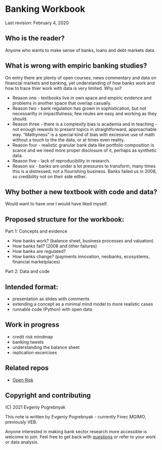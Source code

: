# Banking Workbook

Last revision: February 4, 2020

## Who is the reader?

Anyone who wants to make sense of banks, loans and debt markets data.

## What is wrong with empiric banking studies?

On entry there are plenty of open courses, news commentary and data on financial markets and banking, yet understanding of how banks work and how to trace thier work with data is very limited. Why so? 

- Reason one - textbooks live in own space and empiric evidence and problems in another space that overlap casually. 
- Reason two - bank regulation has grown in sophistication, but not necessarilty in impactfulness; few reules are easy and working as they should. 
- Reason three - there is a complexity bias is academia and in teaching - not enough rewards to present topics in straightforward, approachable way. "Mathyness" is a special kind of bias with excessive use of math without a touch to the the data, or at times 
even reality. 
- Reason four - realistic granular bank data like portfolio composition is scarce and we need more proper disclosure of it, perhaps as 
synthetic data. 
- Reason five - lack of reproducibility in research.
- Reason six - banks are under a lot pressures to transform, many times this is a distressed, not a flourishing business. Banks failed us in 2008, so credibility not on their side either.

## Why bother a new textbook with code and data?

Would want to have one I would have liked myself. 

## Proposed structure for the workbook:

Part 1: Concepts and evidence

- How banks work? (balance sheet, business processes and valuation)
- How banks fail? (2008 and other failures)
- How banks are regulated?
- How banks change? (payments innovation, neobanks, ecosystems, financial marketplaces)

Part 2: Data and code

## Intended format:

- presentation as slides with comments
- extending a concept as a minimal mind model to more realistic cases
- runnable code (Python) with open data

## Work in progress

- credit risk mindmap
- banking tweets
- understanding the balance sheet
- replication excercises 

## Related repos

- [Open Risk](https://github.com/open-risk)

## Copyright and contributing

(C) 2021 Evgeniy Pogrebnyak

This note is written by Evgeniy Pogrebnyak - currently Finec MGIMO, previously VEB. 

Anyone interested in making bank sector research more accessible is welcome to join. 
Feel free to get back with [questions](https://github.com/epogrebnyak/banking-workbook/issues) 
or refer to your work or data analysis.

<!-- ## References and links: -->
